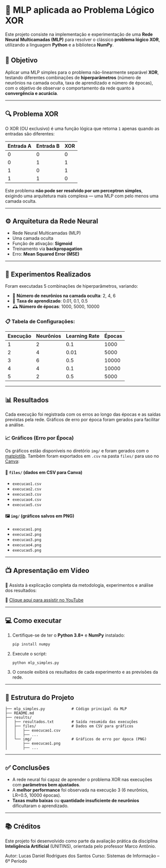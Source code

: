 # 🧠 MLP aplicada ao Problema Lógico XOR

Este projeto consiste na implementação e experimentação de uma **Rede Neural Multicamadas (MLP)** para resolver o clássico **problema lógico XOR**, utilizando a linguagem **Python** e a biblioteca **NumPy**.

## 🎯 Objetivo

Aplicar uma MLP simples para o problema não-linearmente separável **XOR**, testando diferentes combinações de **hiperparâmetros** (número de neurônios na camada oculta, taxa de aprendizado e número de épocas), com o objetivo de observar o comportamento da rede quanto à **convergência e acurácia**.

---

## 🔍 Problema XOR

O XOR (OU exclusivo) é uma função lógica que retorna `1` apenas quando as entradas são diferentes:

| Entrada A | Entrada B | XOR |
|-----------|-----------|-----|
|     0     |     0     |  0  |
|     0     |     1     |  1  |
|     1     |     0     |  1  |
|     1     |     1     |  0  |

Este problema **não pode ser resolvido por um perceptron simples**, exigindo uma arquitetura mais complexa — uma MLP com pelo menos uma camada oculta.

---

## ⚙️ Arquitetura da Rede Neural

- Rede Neural Multicamadas (MLP)
- Uma camada oculta
- Função de ativação: **Sigmoid**
- Treinamento via **backpropagation**
- Erro: **Mean Squared Error (MSE)**

---

## 🔬 Experimentos Realizados

Foram executadas 5 combinações de hiperparâmetros, variando:

- 🧮 **Número de neurônios na camada oculta**: 2, 4, 6
- 🚀 **Taxa de aprendizado**: 0.01, 0.1, 0.5
- 🕰️ **Número de épocas**: 1000, 5000, 10000

### 📋 Tabela de Configurações:

| Execução | Neurônios | Learning Rate | Épocas |
|----------|-----------|----------------|--------|
| 1        | 2         | 0.1            | 1000   |
| 2        | 4         | 0.01           | 5000   |
| 3        | 6         | 0.5            | 10000  |
| 4        | 4         | 0.1            | 10000  |
| 5        | 2         | 0.5            | 5000   |

---

## 📊 Resultados

Cada execução foi registrada com os erros ao longo das épocas e as saídas previstas pela rede. Gráficos de erro por época foram gerados para facilitar a análise.

### 📈 Gráficos (Erro por Época)

Os gráficos estão disponíveis no diretório `img/` e foram gerados com o [matplotlib](https://matplotlib.org/). Também foram exportados em `.csv` na pasta `files/` para uso no [Canva](https://www.canva.com/):

#### 📂 `files/` (dados em CSV para Canva)
- `execucao1.csv`  
- `execucao2.csv`  
- `execucao3.csv`  
- `execucao4.csv`  
- `execucao5.csv`  

#### 🖼️ `img/` (gráficos salvos em PNG)
- `execucao1.png`  
- `execucao2.png`  
- `execucao3.png`  
- `execucao4.png`  
- `execucao5.png`  

---

## 📺 Apresentação em Vídeo

📌 Assista à explicação completa da metodologia, experimentos e análise dos resultados:

🔗 [Clique aqui para assistir no YouTube](https://youtu.be/0SeB9W8n5cI)

---

## 💻 Como executar

1. Certifique-se de ter o **Python 3.8+** e **NumPy** instalado:
   ```bash
   pip install numpy
   ```

2. Execute o script:
   ```bash
   python mlp_simples.py
   ```

3. O console exibirá os resultados de cada experimento e as previsões da rede.

---

## 🧾 Estrutura do Projeto

```
├── mlp_simples.py            # Código principal da MLP
├── README.md
├── results/
│   ├── resultados.txt        # Saída resumida das execuções
│   ├── files/                # Dados em CSV para gráficos
│   │   ├── execucao1.csv
│   │   ├── ...
│   └── img/                  # Gráficos de erro por época (PNG)
│       ├── execucao1.png
│       ├── ...
```

---

## ✅ Conclusões

- A rede neural foi capaz de aprender o problema XOR nas execuções com **parâmetros bem ajustados**.
- A **melhor performance** foi observada na execução 3 (6 neurônios, LR=0.5, 10000 épocas).
- **Taxas muito baixas** ou **quantidade insuficiente de neurônios** dificultaram o aprendizado.

---

## 📚 Créditos

Este projeto foi desenvolvido como parte da avaliação prática da disciplina **Inteligência Artificial** (UNITINS), orientada pelo professor Marco Antônio.

Autor: Lucas Daniel Rodrigues dos Santos 
Curso: Sistemas de Informação – 6º Período  
